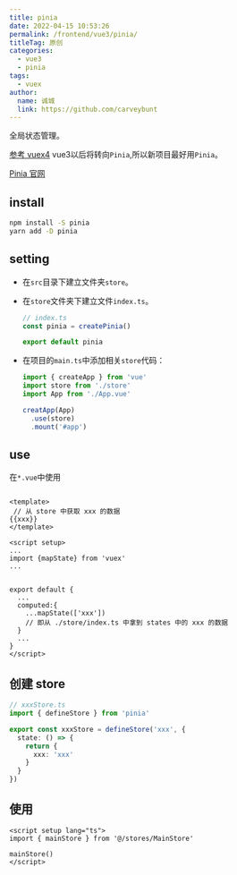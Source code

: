 ```yaml
---
title: pinia
date: 2022-04-15 10:53:26
permalink: /frontend/vue3/pinia/
titleTag: 原创
categories: 
  - vue3
  - pinia
tags: 
  - vuex
author: 
  name: 诚城
  link: https://github.com/carveybunt
---
```

全局状态管理。

[参考 vuex4](https://vuex.vuejs.org/)
vue3以后将转向`Pinia`,所以新项目最好用`Pinia`。

[Pinia 官网](https://pinia.vuejs.org/introduction.html)

## install

```bash
npm install -S pinia
yarn add -D pinia
```

## setting

* 在`src`目录下建立文件夹`store`。
* 在`store`文件夹下建立文件`index.ts`。
  
  ```ts
  // index.ts
  const pinia = createPinia()

  export default pinia
  ```

  <!-- ```ts
  // xxx.ts or xxx.ts
  import {defineStore} form "vuex";
  // 命名规范请使用 use
  export const useXxxxStore = defineStore('唯一的id',{
    // 必须是箭头函数 返回一个对象 , 存储状态
    state:{},
    // getter 类似 computed 修饰一些值,可以对 state 的数据进行运算
    getters:{},
    // action 类似 methods 可以做同步、异步，提交state
    actions:{}
  })

  export default store;
  ``` -->

* 在项目的`main.ts`中添加相关`store`代码：

  ```ts
  import { createApp } from 'vue'
  import store from './store'
  import App from './App.vue'

  creatApp(App)
    .use(store)
    .mount('#app')
  ```

## use

在`*.vue`中使用

```vue

<template>
 // 从 store 中获取 xxx 的数据
{{xxx}}
</template>

<script setup>
...
import {mapState} from 'vuex'
...


export default {
  ...
  computed:{
    ...mapState(['xxx'])
    // 即从 ./store/index.ts 中拿到 states 中的 xxx 的数据
  }
  ...
}
</script>
```

## 创建 store

```ts
// xxxStore.ts
import { defineStore } from 'pinia'

export const xxxStore = defineStore('xxx', {
  state: () => {
    return {
      xxx: 'xxx'
    }
  }
})
```

## 使用

```vue
<script setup lang="ts">
import { mainStore } from '@/stores/MainStore'

mainStore()
</script>
```